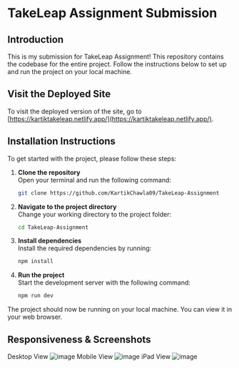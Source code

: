 # TakeLeap Assignment Submission

## Introduction

This is my submission for TakeLeap Assignment! This repository contains the codebase for the entire project. Follow the instructions below to set up and run the project on your local machine.

## Visit the Deployed Site

To visit the deployed version of the site, go to [https://kartiktakeleap.netlify.app/](https://kartiktakeleap.netlify.app/).


## Installation Instructions

To get started with the project, please follow these steps:

1. **Clone the repository**  
   Open your terminal and run the following command:
   ```bash
   git clone https://github.com/KartikChawla09/TakeLeap-Assignment

2. **Navigate to the project directory**  
   Change your working directory to the project folder:
   ```bash
   cd TakeLeap-Assignment
   
3. **Install dependencies**  
   Install the required dependencies by running:
   ```bash
   npm install
   
4. **Run the project**  
   Start the development server with the following command:
   ```bash
   npm run dev
   
  The project should now be running on your local machine. You can view it in your web browser.

## Responsiveness & Screenshots
Desktop View
![image](https://github.com/KartikChawla09/TakeLeap-Assignment/assets/97456320/8a260201-1e80-46b6-bc0d-3d7cb91a1eac)
Mobile View
![image](https://github.com/KartikChawla09/TakeLeap-Assignment/assets/97456320/b333b037-98c2-47a7-b80e-414bcc0f7ca5)
iPad View
![image](https://github.com/KartikChawla09/TakeLeap-Assignment/assets/97456320/041e1b45-113f-4711-bc47-ecc0618bce28)



